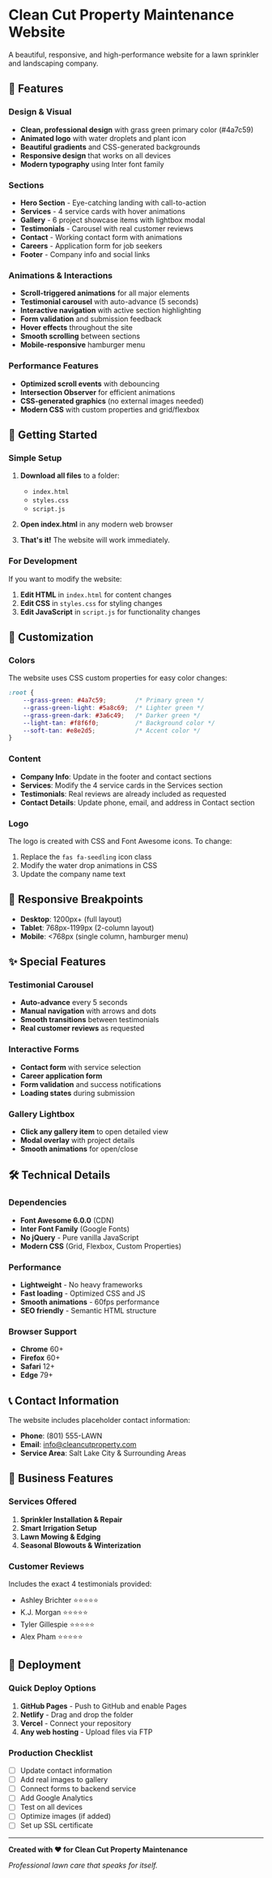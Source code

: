 # Clean Cut Property Maintenance Website

A beautiful, responsive, and high-performance website for a lawn sprinkler and landscaping company.

## 🌟 Features

### Design & Visual
- **Clean, professional design** with grass green primary color (#4a7c59)
- **Animated logo** with water droplets and plant icon
- **Beautiful gradients** and CSS-generated backgrounds
- **Responsive design** that works on all devices
- **Modern typography** using Inter font family

### Sections
- **Hero Section** - Eye-catching landing with call-to-action
- **Services** - 4 service cards with hover animations
- **Gallery** - 6 project showcase items with lightbox modal
- **Testimonials** - Carousel with real customer reviews
- **Contact** - Working contact form with animations
- **Careers** - Application form for job seekers
- **Footer** - Company info and social links

### Animations & Interactions
- **Scroll-triggered animations** for all major elements
- **Testimonial carousel** with auto-advance (5 seconds)
- **Interactive navigation** with active section highlighting
- **Form validation** and submission feedback
- **Hover effects** throughout the site
- **Smooth scrolling** between sections
- **Mobile-responsive** hamburger menu

### Performance Features
- **Optimized scroll events** with debouncing
- **Intersection Observer** for efficient animations
- **CSS-generated graphics** (no external images needed)
- **Modern CSS** with custom properties and grid/flexbox

## 🚀 Getting Started

### Simple Setup
1. **Download all files** to a folder:
   - `index.html`
   - `styles.css` 
   - `script.js`

2. **Open index.html** in any modern web browser

3. **That's it!** The website will work immediately.

### For Development
If you want to modify the website:

1. **Edit HTML** in `index.html` for content changes
2. **Edit CSS** in `styles.css` for styling changes  
3. **Edit JavaScript** in `script.js` for functionality changes

## 🎨 Customization

### Colors
The website uses CSS custom properties for easy color changes:

```css
:root {
    --grass-green: #4a7c59;        /* Primary green */
    --grass-green-light: #5a8c69;  /* Lighter green */
    --grass-green-dark: #3a6c49;   /* Darker green */
    --light-tan: #f8f6f0;          /* Background color */
    --soft-tan: #e8e2d5;           /* Accent color */
}
```

### Content
- **Company Info**: Update in the footer and contact sections
- **Services**: Modify the 4 service cards in the Services section
- **Testimonials**: Real reviews are already included as requested
- **Contact Details**: Update phone, email, and address in Contact section

### Logo
The logo is created with CSS and Font Awesome icons. To change:
1. Replace the `fas fa-seedling` icon class
2. Modify the water drop animations in CSS
3. Update the company name text

## 📱 Responsive Breakpoints

- **Desktop**: 1200px+ (full layout)
- **Tablet**: 768px-1199px (2-column layout)
- **Mobile**: <768px (single column, hamburger menu)

## ✨ Special Features

### Testimonial Carousel
- **Auto-advance** every 5 seconds
- **Manual navigation** with arrows and dots
- **Smooth transitions** between testimonials
- **Real customer reviews** as requested

### Interactive Forms
- **Contact form** with service selection
- **Career application form** 
- **Form validation** and success notifications
- **Loading states** during submission

### Gallery Lightbox
- **Click any gallery item** to open detailed view
- **Modal overlay** with project details
- **Smooth animations** for open/close

## 🛠️ Technical Details

### Dependencies
- **Font Awesome 6.0.0** (CDN)
- **Inter Font Family** (Google Fonts)
- **No jQuery** - Pure vanilla JavaScript
- **Modern CSS** (Grid, Flexbox, Custom Properties)

### Performance
- **Lightweight** - No heavy frameworks
- **Fast loading** - Optimized CSS and JS
- **Smooth animations** - 60fps performance
- **SEO friendly** - Semantic HTML structure

### Browser Support
- **Chrome** 60+
- **Firefox** 60+
- **Safari** 12+
- **Edge** 79+

## 📞 Contact Information

The website includes placeholder contact information:
- **Phone**: (801) 555-LAWN
- **Email**: info@cleancutproperty.com
- **Service Area**: Salt Lake City & Surrounding Areas

## 🎯 Business Features

### Services Offered
1. **Sprinkler Installation & Repair**
2. **Smart Irrigation Setup** 
3. **Lawn Mowing & Edging**
4. **Seasonal Blowouts & Winterization**

### Customer Reviews
Includes the exact 4 testimonials provided:
- Ashley Brichter ⭐⭐⭐⭐⭐
- K.J. Morgan ⭐⭐⭐⭐⭐
- Tyler Gillespie ⭐⭐⭐⭐⭐
- Alex Pham ⭐⭐⭐⭐⭐

## 🚀 Deployment

### Quick Deploy Options
1. **GitHub Pages** - Push to GitHub and enable Pages
2. **Netlify** - Drag and drop the folder
3. **Vercel** - Connect your repository
4. **Any web hosting** - Upload files via FTP

### Production Checklist
- [ ] Update contact information
- [ ] Add real images to gallery
- [ ] Connect forms to backend service
- [ ] Add Google Analytics
- [ ] Test on all devices
- [ ] Optimize images (if added)
- [ ] Set up SSL certificate

---

**Created with ❤️ for Clean Cut Property Maintenance**

*Professional lawn care that speaks for itself.* 